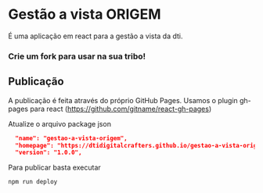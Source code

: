 # Gestão a vista ORIGEM

É uma aplicação em react para a gestão a vista da dti.

### Crie um fork para usar na sua tribo!

## Publicação

A publicação é feita através do próprio GitHub Pages.
Usamos o plugin gh-pages para react (https://github.com/gitname/react-gh-pages)

Atualize o arquivo package json

```json
  "name": "gestao-a-vista-origem",
  "homepage": "https://dtidigitalcrafters.github.io/gestao-a-vista-origem",
  "version": "1.0.0",
```

Para publicar basta executar

```bash
npm run deploy
```
